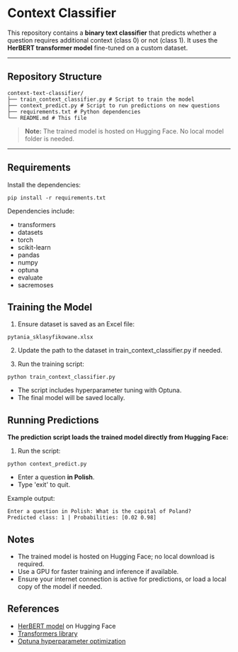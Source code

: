 # Context Classifier

This repository contains a **binary text classifier** that predicts whether a question requires additional context (class 0) or not (class 1). It uses the **HerBERT transformer model** fine-tuned on a custom dataset.

---

## Repository Structure

```
context-text-classifier/
├── train_context_classifier.py # Script to train the model
├── context_predict.py # Script to run predictions on new questions
├── requirements.txt # Python dependencies
└── README.md # This file
```

> **Note:** The trained model is hosted on Hugging Face. No local model folder is needed.

---

## Requirements

Install the dependencies:

```
pip install -r requirements.txt
```
Dependencies include:

- transformers
- datasets
- torch
- scikit-learn
- pandas
- numpy
- optuna
- evaluate
- sacremoses

## Training the Model

1. Ensure dataset is saved as an Excel file:
```
pytania_sklasyfikowane.xlsx
```

2. Update the path to the dataset in train_context_classifier.py if needed.

3. Run the training script:
```
python train_context_classifier.py
```

- The script includes hyperparameter tuning with Optuna.
- The final model will be saved locally.

## Running Predictions

**The prediction script loads the trained model directly from Hugging Face:**

1. Run the script:
```
python context_predict.py
```
- Enter a question **in Polish**.
- Type 'exit' to quit.

Example output:
```
Enter a question in Polish: What is the capital of Poland?
Predicted class: 1 | Probabilities: [0.02 0.98]
```

## Notes

- The trained model is hosted on Hugging Face; no local download is required.
- Use a GPU for faster training and inference if available.
- Ensure your internet connection is active for predictions, or load a local copy of the model if needed.


## References

- [HerBERT model](https://huggingface.co/allegro/herbert-base-cased) on Hugging Face  
- [Transformers library](https://huggingface.co/docs/transformers)  
- [Optuna hyperparameter optimization](https://optuna.org/)
